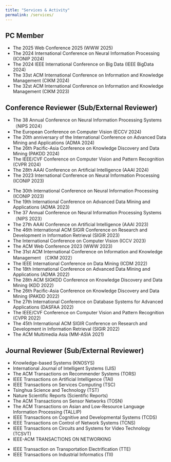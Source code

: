 ```yaml
---
title: "Services & Activity"
permalink: /services/
---
```




## PC Member

* The 2025 Web Conference 2025 (WWW 2025)
* The 2024 International Conference on Neural Information Processing (ICONIP 2024)
* The 2024 IEEE International Conference on Big Data (IEEE BigData 2024)
* The 33st ACM International Conference on Information and Knowledge Management (CIKM 2024)
* The 32st ACM International Conference on Information and Knowledge Management (CIKM 2023)


## Conference Reviewer (Sub/External Reviewer)

* The 38 Annual Conference on Neural Information Processing Systems （NIPS 2024）
* The European Conference on Computer Vision (ECCV 2024)
* The 20th anniversary of the International Conference on Advanced Data Mining and Applications (ADMA 2024)
* The 26th Pacific-Asia Conference on Knowledge Discovery and Data Mining (PAKDD 2024)
* The IEEE/CVF Conference on Computer Vision and Pattern Recognition (CVPR 2024) 
* The 28th AAAI Conference on Artificial Intelligence (AAAI 2024)
* The 2023 International Conference on Neural Information Processing (ICONIP 2023)
<!-- * The 13th International Joint Conference on Natural Language Processing and the 3rd Conference of the Asia-Pacific Chapter of the Association for Computational Linguistics (IJCNLP-AACL 2023) -->
* The 30th International Conference on Neural Information Processing (ICONIP 2023)
* The 19th International Conference on Advanced Data Mining and Applications (ADMA 2023)
* The 37 Annual Conference on Neural Information Processing Systems （NIPS 2023）
* The 27th AAAI Conference on Artificial Intelligence (AAAI 2023)
* The 46th International ACM SIGIR Conference on Research and Development in Information Retrieval (SIGIR 2023)
* The International Conference on Computer Vision (ICCV 2023)
* The ACM Web Conference 2023 (WWW 2023)
* The 31st ACM International Conference on Information and Knowledge Management （CIKM 2022）
* The IEEE International Conference on Data Mining (ICDM 2022)
* The 18th International Conference on Advanced Data Mining and Applications (ADMA 2022)
* The 28th ACM SIGKDD Conference on Knowledge Discovery and Data Mining (KDD 2022)
* The 26th Pacific-Asia Conference on Knowledge Discovery and Data Mining (PAKDD 2022)
* The 27th International Conference on Database Systems for Advanced Applications (DASFAA 2022)
* The IEEE/CVF Conference on Computer Vision and Pattern Recognition (CVPR 2022) 
* The 45th International ACM SIGIR Conference on Research and Development in Information Retrieval (SIGIR 2022)
* The ACM Multimedia Asia (MM-ASIA 2021)





## Journal Reviewer (Sub/External Reviewer)

* Knowledge-based Systems (KNOSYS) <!-- CCF-C; JCR-7.2/Q1; ZKY-Q1 TOP -->
* International Journal of Intelligent Systems (IJIS) <!-- CCF-C; JCR-5.0/Q1; ZKY-Q2 TOP-->
* The ACM Transactions on Recommender Systems (TORS) <!-- JCR-5.4/Q1 ; ZKY-Q2 -->
* IEEE Transactions on Artificial Intelligence (TAI) <!-- -->
* IEEE Transactions on Services Computing (TSC) <!-- JCR-5.5/Q1 ; ZKY-Q2 -->
* Tsinghua Science and Technology (TST) <!-- JCR-5.2/Q1 ; ZKY-Q1 -->
* Nature Scientific Reports (Scientific Reports)  <!-- JCR-3.8/Q1; ZKY-Q2 -->
* The ACM Transactions on Sensor Networks (TOSN) <!-- JCR-3.9/Q21 ; ZKY-Q4 -->
* The ACM Transactions on Asian and Low-Resource Language Information Processing (TALLIP) <!-- JCR-1.8/Q3; ZKY-Q4 -->
* IEEE Transactions on Cognitive and Developmental Systems (TCDS) <!-- JCR-5.0/Q1 ; ZKY-Q3 -->
* IEEE Transactions on Control of Network Systems (TCNS)  <!-- JCR-4.0/Q1; ZKY-Q3 -->
* IEEE Transactions on Circuits and Systems for Video Technology (TCSVT)  <!-- JCR-8.3/Q1; ZKY-Q1 TOP -->
* IEEE-ACM TRANSACTIONS ON NETWORKING  <!-- JCR-3.0/Q2; ZKY-Q2 -->
<!-- * IEEE Access 2020预警 JCR-3.4/Q2ZKY-Q3 -->
* IEEE Transaction on Transportation Electrification (TTE) <!-- JCR-7.2/Q1; ZKY-Q1 TOP -->
* IEEE Transactions on Industrial Informatics (TII) <!-- JCR-11.7/Q1; ZKY-Q1 TOP -->
<!-- * IET Renewable Power Generation  JCR-2.6/Q2; ZKY-Q4 -->
<!-- * Engineering Reports  JCR-1.8/Q3-->

 
